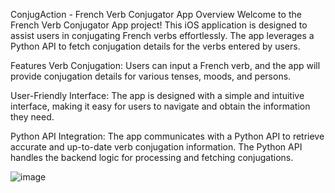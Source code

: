 
ConjugAction - French Verb Conjugator App
Overview
Welcome to the French Verb Conjugator App project! This iOS application is designed to assist users in conjugating French verbs effortlessly. 
The app leverages a Python API to fetch conjugation details for the verbs entered by users.

Features
Verb Conjugation: Users can input a French verb, and the app will provide conjugation details for various tenses, moods, and persons.

User-Friendly Interface: The app is designed with a simple and intuitive interface, making it easy for users to navigate and obtain the information they need.

Python API Integration: The app communicates with a Python API to retrieve accurate and up-to-date verb conjugation information. 
The Python API handles the backend logic for processing and fetching conjugations.

![image](https://github.com/BrLopes3/SwiftProject_ConjugationApp/assets/121700662/a00bfcda-6349-4729-929e-a68c23fe24dc)


